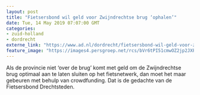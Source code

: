```yaml
---
layout: post
title: "Fietsersbond wil geld voor Zwijndrechtse brug ‘ophalen’"
date: Tue, 14 May 2019 07:07:00 GMT
categories: 
- zuid-holland 
- dordrecht 
externe_link: "https://www.ad.nl/dordrecht/fietsersbond-wil-geld-voor-zwijndrechtse-brug-ophalen~a187cb73/"
feature_image: "https://images4.persgroep.net/rcs/bVr6tPI51cmwOZ2jp2JXPJwaN3M/diocontent/107574337/_fitwidth/400/?appId=21791a8992982cd8da851550a453bd7f&quality=0.7"
---
```


Als de provincie niet ‘over de brug’ komt met geld om de Zwijndrechtse brug optimaal aan te laten sluiten op het fietsnetwerk, dan moet het maar gebeuren met behulp van crowdfunding. Dat is de gedachte van de Fietsersbond Drechtsteden.
